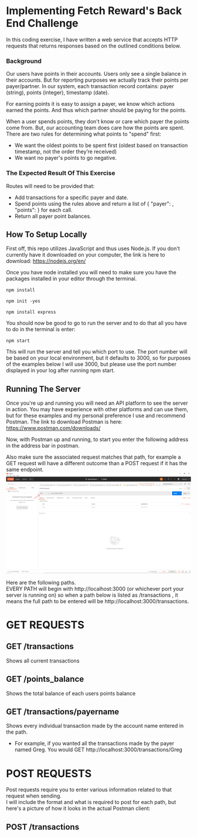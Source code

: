 # Implementing Fetch Reward's Back End Challenge

In this coding exercise, I have written a web service that accepts HTTP requests that returns responses based on the outlined conditions below.

### Background
Our users have points in their accounts. Users only see a single balance in their accounts. But for reporting purposes we actually track their
points per payer/partner. In our system, each transaction record contains: payer (string), points (integer), timestamp (date). 


For earning points it is easy to assign a payer, we know which actions earned the points. And thus which partner should be paying for the points. 


When a user spends points, they don't know or care which payer the points come from. But, our accounting team does care how the points are
spent. There are two rules for determining what points to "spend" first:
* We want the oldest points to be spent first (oldest based on transaction timestamp, not the order they’re received)
* We want no payer's points to go negative.

### The Expected Result Of This Exercise
Routes will need to be provided that:
* Add transactions for a specific payer and date.
* Spend points using the rules above and return a list of { "payer": <string>, "points": <integer> } for each call.
* Return all payer point balances.

## How To Setup Locally
First off, this repo utilizes JavaScript and thus uses Node.js.  If you don't currently have it downloaded on your computer, the link is here to download:
https://nodejs.org/en/


Once you have node installed you will need to make sure you have the packages installed in your editor through the terminal.
```
npm install
```
```
npm init -yes
```
```
npm install express
```


You should now be good to go to run the server and to do that all you have to do in the terminal is enter:
```
npm start
```
This will run the server and tell you which port to use.  The port number will be based on your local environment, but it defaults to 3000, so for purposes of the examples below I will use 3000, but please use the port number displayed in your log after running npm start.


## Running The Server
Once you're up and running you will need an API platform to see the server in action.  You may have experience with other platforms and can use them, but for these examples and my personal preference I use and recommend Postman.  The link to download Postman is here: https://www.postman.com/downloads/


Now, with Postman up and running, to start you enter the following address in the address bar in postman.


Also make sure the associated request matches that path, for example a GET request will have a different outcome than a POST request if it has the same endpoint.
![](img/postmanex.png)

Here are the following paths.  
EVERY PATH will begin with http://localhost:3000 (or whichever port your server is running on) so when a path below is listed as /transactions , it means the full path to be entered will be http://localhost:3000/transactions.

# GET REQUESTS


## GET /transactions
Shows all current transactions
## GET /points_balance 
Shows the total balance of each users points balance
## GET /transactions/payername 
Shows every individual transaction made by the account name entered in the path.
* For example, if you wanted all the transactions made by the payer named Greg.  You would GET http://localhost:3000/transactions/Greg

# POST REQUESTS
Post requests require you to enter various information related to that request when sending.  
I will include the format and what is required to post for each path, but here's a picture of how it looks in the actual Postman client:

## POST /transactions





